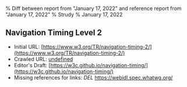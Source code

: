 % Diff between report from "January 17, 2022" and reference report from "January 17, 2022"
% Strudy
% January 17, 2022

## Navigation Timing Level 2

- Initial URL: [https://www.w3.org/TR/navigation-timing-2/](https://www.w3.org/TR/navigation-timing-2/)
- Crawled URL: [undefined](undefined)
- Editor's Draft: [https://w3c.github.io/navigation-timing/](https://w3c.github.io/navigation-timing/)
- Missing references for links: *DEL* https://webidl.spec.whatwg.org/



